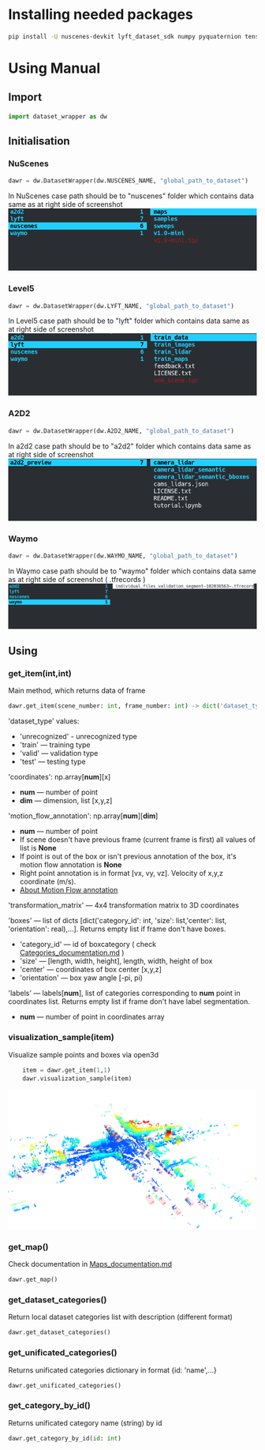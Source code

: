 # Installing needed packages

```bash
pip install -U nuscenes-devkit lyft_dataset_sdk numpy pyquaternion tensorflow==2.6.0 waymo-open-dataset-tf-2-6-0 keras==2.6.0 open3d
```

# Using Manual

## Import
```python
import dataset_wrapper as dw
```
## Initialisation
### NuScenes

```python
dawr = dw.DatasetWrapper(dw.NUSCENES_NAME, "global_path_to_dataset")
```
In NuScenes case path should be to "nuscenes" folder which contains data same as at right side of screenshot  
![NuScenes screenshot](./images/nuscenes.png "Title")

### Level5
```python
dawr = dw.DatasetWrapper(dw.LYFT_NAME, "global_path_to_dataset")
```
In Level5 case path should be to "lyft" folder which contains data same as at right side of screenshot  
![lyft screenshot](./images/lyft.png "Title")

### A2D2
```python
dawr = dw.DatasetWrapper(dw.A2D2_NAME, "global_path_to_dataset")
```
In a2d2 case path should be to "a2d2" folder which contains data same as at right side of screenshot  
![a2d2 screenshot](./images/a2d2.png "Title")

### Waymo

```python
dawr = dw.DatasetWrapper(dw.WAYMO_NAME, "global_path_to_dataset")
```
In Waymo case path should be to "waymo" folder which contains data same as at right side of screenshot ( .tfrecords )
![Waymo screenshot](./images/waymo.png "Title")

## Using
### get_item(int,int)
Main method, which returns data of frame
```python
dawr.get_item(scene_number: int, frame_number: int) -> dict('dataset_type': str, 'coordinates': np.array,'transformation_matrix': np.array,'boxes': list, 'labels' : list)
```
'dataset_type' values: 
* 'unrecognized' - unrecognized type
* 'train' — training type
* 'valid' — validation type
* 'test' — testing type

'coordinates': np.array[**num**][x]
* **num** — number of point 
* **dim** — dimension, list [x,y,z]

'motion_flow_annotation': np.array[**num**][**dim**]
* **num** — number of point 
* If scene doesn't have previous frame (current frame is first) all values of list is **None**
* If point is out of the box or isn't previous annotation of the box, it's motion flow annotation is **None**
* Right point annotation is in format [vx, vy, vz]. Velocity of x,y,z coordinate (m/s).
* [About Motion Flow annotation](https://arxiv.org/pdf/2103.01306v3.pdf "https://arxiv.org/pdf/2103.01306v3.pdf")

'transformation_matrix' — 4x4 transformation matrix to 3D coordinates

'boxes' — list of dicts [dict('category_id': int, 'size': list,'center': list, 'orientation': real),...]. Returns empty list if frame don't have boxes.
 * 'category_id' — id of boxcategory ( check [Categories_documentation.md](Categories_documentation.md) )
 * 'size' — [length, width, height], length, width, height of box
 * 'center' — coordinates of box center [x,y,z]
 * 'orientation' — box yaw angle [-pi, pi)

'labels' — labels[**num**], list of categories corresponding to **num** point in coordinates list. Returns empty list if frame don't have label segmentation.
* **num** — number of point in coordinates array

### visualization_sample(item)
Visualize sample points and boxes via open3d
```python
    item = dawr.get_item(1,1)
    dawr.visualization_sample(item)
```
![Visualizatipn example](./images/visualization_example.png "Title")

### get_map()
Check documentation in [Maps_documentation.md](Maps_documentation.md)
```python
dawr.get_map()
```

### get_dataset_categories()
Return local dataset categories list with description (different format) 
```python
dawr.get_dataset_categories()
```
### get_unificated_categories()
Returns unificated categories dictionary in format {id: 'name',...}
```python
dawr.get_unificated_categories()
```

### get_category_by_id()
Returns unificated category name (string) by id 
```python
dawr.get_category_by_id(id: int)
```

